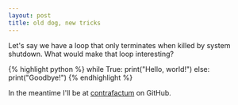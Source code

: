 ```yaml
---
layout: post
title: old dog, new tricks
---
```


Let's say we have a loop that only terminates when killed by system shutdown. What would make that loop interesting?

{% highlight python %}
while True:
	print("Hello, world!")
else:
	print("Goodbye!")
{% endhighlight %}

In the meantime I'll be at [contrafactum](https://github.com/contrafactum/) on GitHub.